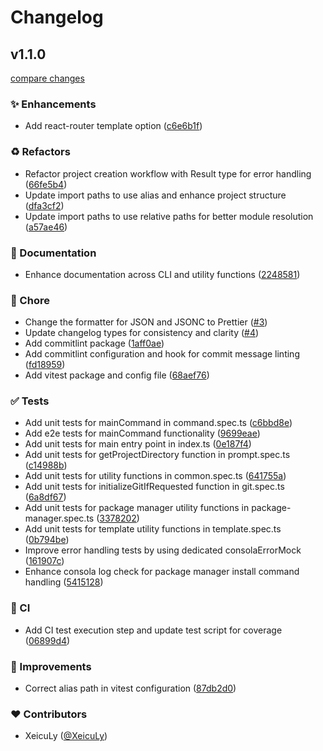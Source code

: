 # Changelog


## v1.1.0

[compare changes](https://github.com/xeikit/create-xeikit-app/compare/v1.0.0...v1.1.0)

### ✨ Enhancements

- Add react-router template option ([c6e6b1f](https://github.com/xeikit/create-xeikit-app/commit/c6e6b1f))

### ♻️ Refactors

- Refactor project creation workflow with Result type for error handling ([66fe5b4](https://github.com/xeikit/create-xeikit-app/commit/66fe5b4))
- Update import paths to use alias and enhance project structure ([dfa3cf2](https://github.com/xeikit/create-xeikit-app/commit/dfa3cf2))
- Update import paths to use relative paths for better module resolution ([a57ae46](https://github.com/xeikit/create-xeikit-app/commit/a57ae46))

### 📝 Documentation

- Enhance documentation across CLI and utility functions ([2248581](https://github.com/xeikit/create-xeikit-app/commit/2248581))

### 🔧 Chore

- Change the formatter for JSON and JSONC to Prettier ([#3](https://github.com/xeikit/create-xeikit-app/pull/3))
- Update changelog types for consistency and clarity ([#4](https://github.com/xeikit/create-xeikit-app/pull/4))
- Add commitlint package ([1aff0ae](https://github.com/xeikit/create-xeikit-app/commit/1aff0ae))
- Add commitlint configuration and hook for commit message linting ([fd18959](https://github.com/xeikit/create-xeikit-app/commit/fd18959))
- Add vitest package and config file ([68aef76](https://github.com/xeikit/create-xeikit-app/commit/68aef76))

### ✅ Tests

- Add unit tests for mainCommand in command.spec.ts ([c6bbd8e](https://github.com/xeikit/create-xeikit-app/commit/c6bbd8e))
- Add e2e tests for mainCommand functionality ([9699eae](https://github.com/xeikit/create-xeikit-app/commit/9699eae))
- Add unit tests for main entry point in index.ts ([0e187f4](https://github.com/xeikit/create-xeikit-app/commit/0e187f4))
- Add unit tests for getProjectDirectory function in prompt.spec.ts ([c14988b](https://github.com/xeikit/create-xeikit-app/commit/c14988b))
- Add unit tests for utility functions in common.spec.ts ([641755a](https://github.com/xeikit/create-xeikit-app/commit/641755a))
- Add unit tests for initializeGitIfRequested function in git.spec.ts ([6a8df67](https://github.com/xeikit/create-xeikit-app/commit/6a8df67))
- Add unit tests for package manager utility functions in package-manager.spec.ts ([3378202](https://github.com/xeikit/create-xeikit-app/commit/3378202))
- Add unit tests for template utility functions in template.spec.ts ([0b794be](https://github.com/xeikit/create-xeikit-app/commit/0b794be))
- Improve error handling tests by using dedicated consolaErrorMock ([161907c](https://github.com/xeikit/create-xeikit-app/commit/161907c))
- Enhance consola log check for package manager install command handling ([5415128](https://github.com/xeikit/create-xeikit-app/commit/5415128))

### 🤖 CI

- Add CI test execution step and update test script for coverage ([06899d4](https://github.com/xeikit/create-xeikit-app/commit/06899d4))

### 🎨 Improvements

- Correct alias path in vitest configuration ([87db2d0](https://github.com/xeikit/create-xeikit-app/commit/87db2d0))

### ❤️ Contributors

- XeicuLy ([@XeicuLy](https://github.com/XeicuLy))

